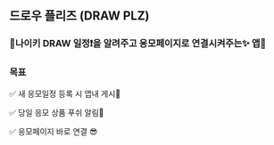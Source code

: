 ## 드로우 플리즈 (DRAW PLZ)
### 👟나이키 DRAW 일정❗️을 알려주고 응모페이지로 연결시켜주는✨ 앱📱

### 목표
✅ 새 응모일정 등록 시 앱내 게시📌

✅ 당일 응모 상품 푸쉬 알림🔔

✅ 응모페이지 바로 연결 😎

### 

